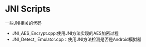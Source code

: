 # JNI Scripts
一些JNI相关的代码  
- JNI_AES_Encrypt.cpp:使用JNI方法实现的AES加密过程
- JNI_Detect_ Emulator.cpp：使用JNI方法检测是否是Android模拟器

